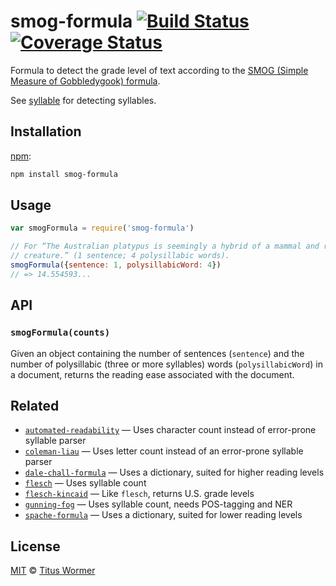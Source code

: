 # smog-formula [![Build Status][travis-badge]][travis] [![Coverage Status][codecov-badge]][codecov]

Formula to detect the grade level of text according to the
[SMOG (Simple Measure of Gobbledygook) formula][formula].

See [syllable][] for detecting syllables.

## Installation

[npm][]:

```bash
npm install smog-formula
```

## Usage

```js
var smogFormula = require('smog-formula')

// For “The Australian platypus is seemingly a hybrid of a mammal and reptilian
// creature.” (1 sentence; 4 polysillabic words).
smogFormula({sentence: 1, polysillabicWord: 4})
// => 14.554593...
```

## API

### `smogFormula(counts)`

Given an object containing the number of sentences
(`sentence`) and the number of polysillabic (three or
more syllables) words (`polysillabicWord`) in a document,
returns the reading ease associated with the document.

## Related

*   [`automated-readability`](https://github.com/words/automated-readability)
    — Uses character count instead of error-prone syllable parser
*   [`coleman-liau`](https://github.com/words/coleman-liau)
    — Uses letter count instead of an error-prone syllable parser
*   [`dale-chall-formula`](https://github.com/words/dale-chall-formula)
    — Uses a dictionary, suited for higher reading levels
*   [`flesch`](https://github.com/words/flesch)
    — Uses syllable count
*   [`flesch-kincaid`](https://github.com/words/flesch-kincaid)
    — Like `flesch`, returns U.S. grade levels
*   [`gunning-fog`](https://github.com/words/gunning-fog)
    — Uses syllable count, needs POS-tagging and NER
*   [`spache-formula`](https://github.com/words/spache-formula)
    — Uses a dictionary, suited for lower reading levels

## License

[MIT][license] © [Titus Wormer][author]

<!-- Definitions -->

[travis-badge]: https://img.shields.io/travis/words/smog-formula.svg

[travis]: https://travis-ci.org/words/smog-formula

[codecov-badge]: https://img.shields.io/codecov/c/github/words/smog-formula.svg

[codecov]: https://codecov.io/github/words/smog-formula

[npm]: https://docs.npmjs.com/cli/install

[license]: license

[author]: https://wooorm.com

[formula]: https://en.wikipedia.org/wiki/SMOG

[syllable]: https://github.com/words/syllable
